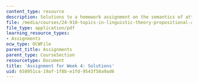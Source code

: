 ```yaml
---
content_type: resource
description: Solutions to a homework assignment on the semantics of attitude predicates.
file: /media/courses/24-910-topics-in-linguistic-theory-propositional-attitudes-spring-2009/658951ca19af1f8be1fd9543f58a9ad6_MIT24_910s09_sol_assn03.pdf
file_type: application/pdf
learning_resource_types:
- Assignments
ocw_type: OCWFile
parent_title: Assignments
parent_type: CourseSection
resourcetype: Document
title: 'Assignment for Week 4: Solutions'
uid: 658951ca-19af-1f8b-e1fd-9543f58a9ad6
---
```

